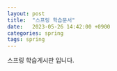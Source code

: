 ```yaml
---
layout: post
title:  "스프링 학습문서"
date:   2023-05-26 14:42:00 +0900
categories: spring
tags: spring
---
```



스프링 학습게시판 입니다.
